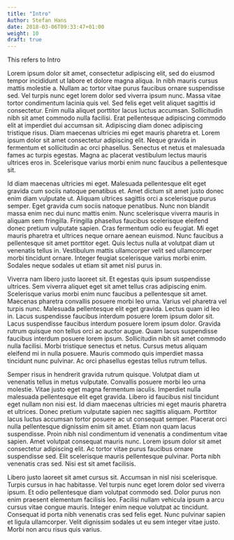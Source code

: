 ```yaml
---
title: "Intro"
Author: Stefan Hans
date: 2018-03-06T09:33:47+01:00
weight: 10
draft: true
---
```


This refers to Intro

Lorem ipsum dolor sit amet, consectetur adipiscing elit, sed do eiusmod tempor incididunt ut labore et dolore magna aliqua. In nibh mauris cursus mattis molestie a. Nullam ac tortor vitae purus faucibus ornare suspendisse sed. Vel turpis nunc eget lorem dolor sed viverra ipsum nunc. Massa vitae tortor condimentum lacinia quis vel. Sed felis eget velit aliquet sagittis id consectetur. Enim nulla aliquet porttitor lacus luctus accumsan. Sollicitudin nibh sit amet commodo nulla facilisi. Erat pellentesque adipiscing commodo elit at imperdiet dui accumsan sit. Adipiscing diam donec adipiscing tristique risus. Diam maecenas ultricies mi eget mauris pharetra et. Lorem ipsum dolor sit amet consectetur adipiscing elit. Neque gravida in fermentum et sollicitudin ac orci phasellus. Senectus et netus et malesuada fames ac turpis egestas. Magna ac placerat vestibulum lectus mauris ultrices eros in. Scelerisque varius morbi enim nunc faucibus a pellentesque sit.

Id diam maecenas ultricies mi eget. Malesuada pellentesque elit eget gravida cum sociis natoque penatibus et. Amet dictum sit amet justo donec enim diam vulputate ut. Aliquam ultrices sagittis orci a scelerisque purus semper. Eget gravida cum sociis natoque penatibus. Nunc non blandit massa enim nec dui nunc mattis enim. Nunc scelerisque viverra mauris in aliquam sem fringilla. Fringilla phasellus faucibus scelerisque eleifend donec pretium vulputate sapien. Cras fermentum odio eu feugiat. Mi eget mauris pharetra et ultrices neque ornare aenean euismod. Nunc faucibus a pellentesque sit amet porttitor eget. Quis lectus nulla at volutpat diam ut venenatis tellus in. Vestibulum mattis ullamcorper velit sed ullamcorper morbi tincidunt ornare. Integer feugiat scelerisque varius morbi enim. Sodales neque sodales ut etiam sit amet nisl purus in.

Viverra nam libero justo laoreet sit. Et egestas quis ipsum suspendisse ultrices. Sem viverra aliquet eget sit amet tellus cras adipiscing enim. Scelerisque varius morbi enim nunc faucibus a pellentesque sit amet. Maecenas pharetra convallis posuere morbi leo urna. Varius vel pharetra vel turpis nunc. Malesuada pellentesque elit eget gravida. Lectus quam id leo in. Lacus suspendisse faucibus interdum posuere lorem ipsum dolor sit. Lacus suspendisse faucibus interdum posuere lorem ipsum dolor. Gravida rutrum quisque non tellus orci ac auctor augue. Quam lacus suspendisse faucibus interdum posuere lorem ipsum. Sollicitudin nibh sit amet commodo nulla facilisi. Morbi tristique senectus et netus. Cursus metus aliquam eleifend mi in nulla posuere. Mauris commodo quis imperdiet massa tincidunt nunc pulvinar. Ac orci phasellus egestas tellus rutrum tellus.

Semper risus in hendrerit gravida rutrum quisque. Volutpat diam ut venenatis tellus in metus vulputate. Convallis posuere morbi leo urna molestie. Vitae justo eget magna fermentum iaculis. Imperdiet nulla malesuada pellentesque elit eget gravida. Libero id faucibus nisl tincidunt eget nullam non nisi est. Id diam maecenas ultricies mi eget mauris pharetra et ultrices. Donec pretium vulputate sapien nec sagittis aliquam. Porttitor lacus luctus accumsan tortor posuere ac ut consequat semper. Placerat orci nulla pellentesque dignissim enim sit amet. Etiam non quam lacus suspendisse. Proin nibh nisl condimentum id venenatis a condimentum vitae sapien. Amet volutpat consequat mauris nunc. Lorem ipsum dolor sit amet consectetur adipiscing elit. Ac tortor vitae purus faucibus ornare suspendisse sed. Elit scelerisque mauris pellentesque pulvinar. Porta nibh venenatis cras sed. Nisi est sit amet facilisis.

Libero justo laoreet sit amet cursus sit. Accumsan in nisl nisi scelerisque. Turpis cursus in hac habitasse. Vel turpis nunc eget lorem dolor sed viverra ipsum. Et odio pellentesque diam volutpat commodo sed. Dolor purus non enim praesent elementum facilisis leo. Facilisi nullam vehicula ipsum a arcu cursus vitae congue mauris. Integer enim neque volutpat ac tincidunt. Consequat id porta nibh venenatis cras sed felis eget. Nunc pulvinar sapien et ligula ullamcorper. Velit dignissim sodales ut eu sem integer vitae justo. Morbi non arcu risus quis varius.